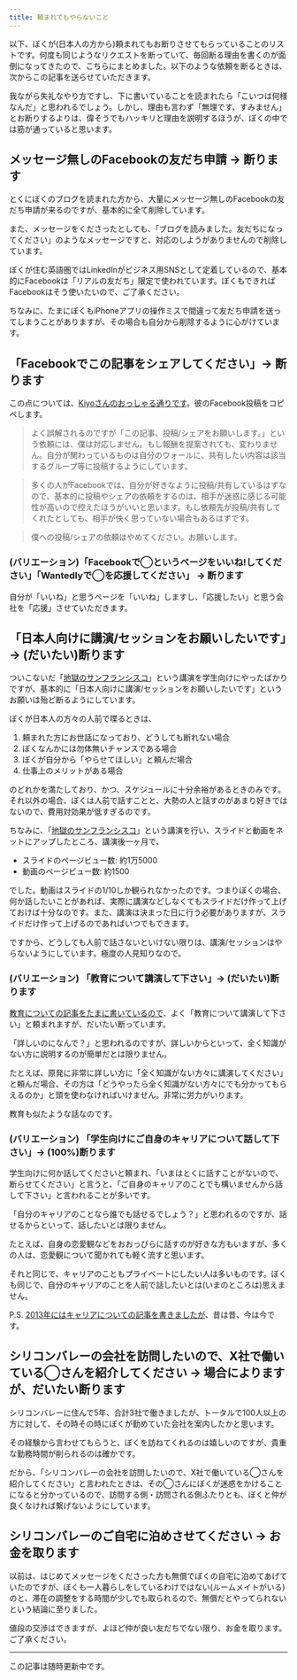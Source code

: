 ```yaml
---
title: 頼まれてもやらないこと
---
```


以下、ぼくが(日本人の方から)頼まれてもお断りさせてもらっていることのリストです。何度も同じようなリクエストを断っていて、毎回断る理由を書くのが面倒になってきたので、こちらにまとめました。以下のような依頼を断るときは、次からこの記事を送らせていただきます。

我ながら失礼なやり方ですし、下に書いていることを読まれたら「こいつは何様なんだ」と思われるでしょう。しかし、理由も言わず「無理です、すみません」とお断りするよりは、偉そうでもハッキリと理由を説明するほうが、ぼくの中では筋が通っていると思います。

## メッセージ無しのFacebookの友だち申請 → 断ります

とくにぼくのブログを読まれた方から、大量にメッセージ無しのFacebookの友だち申請が来るのですが、基本的に全て削除しています。

また、メッセージをくださったとしても、「ブログを読みました。友だちになってください」のようなメッセージですと、対応のしようがありませんので削除しています。

ぼくが住む英語圏ではLinkedInがビジネス用SNSとして定着しているので、基本的にFacebookは「リアルの友だち」限定で使われています。ぼくもできればFacebookはそう使いたいので、ご了承ください。

ちなみに、たまにぼくもiPhoneアプリの操作ミスで間違って友だち申請を送ってしまうことがありますが、その場合も自分から削除するように心がけています。

## 「Facebookでこの記事をシェアしてください」→ 断ります

この点については、[Kiyoさんのおっしゃる通りです](http://chibicode.com/assets/images/things-i-wont-do/kiyo.png)。彼のFacebook投稿をコピペします。

> よく誤解されるのですが「この記事、投稿/シェアをお願いします。」という依頼には、僕は対応しません。もし報酬を提案されても、変わりません。自分が関わっているものは自分のウォールに、共有したい内容は該当するグループ等に投稿するようにしています。

> 多くの人がFacebookでは、自分が好きなように投稿/共有しているはずなので、基本的に投稿やシェアの依頼をするのは、相手が迷惑に感じる可能性が高いので控えたほうがいいと思います。もし依頼先が投稿/共有してくれたとしても、相手が快く思っていない場合もあるはずです。

> 僕への投稿/シェアの依頼はやめてください。お願いします。

### (バリエーション)「Facebookで◯というページをいいね!してください」「Wantedlyで◯を応援してください」 → 断ります

自分が「いいね」と思うページを「いいね」しますし、「応援したい」と思う会社を「応援」させていただきます。

## 「日本人向けに講演/セッションをお願いしたいです」→ (だいたい)断ります

ついこないだ「[地獄のサンフランシスコ](http://chibicode.com/sf-hell/)」という講演を学生向けにやったばかりですが、基本的に「日本人向けに講演/セッションをお願いしたいです」というお願いは殆ど断るようにしています。

ぼくが日本人の方々の人前で喋るときは、

1. 頼まれた方にお世話になっており、どうしても断れない場合
2. ぼくなんかには勿体無いチャンスである場合
3. ぼくが自分から「やらせてほしい」と頼んだ場合
4. 仕事上のメリットがある場合

のどれかを満たしており、かつ、スケジュールに十分余裕があるときのみです。それ以外の場合、ぼくは人前で話すことと、大勢の人と話すのがあまり好きではないので、費用対効果が低すぎるのです。

ちなみに、「[地獄のサンフランシスコ](http://chibicode.com/sf-hell/)」という講演を行い、スライドと動画をネットにアップしたところ、講演後一ヶ月で、

- スライドのページビュー数: 約1万5000
- 動画のページビュー数: 約1500

でした。動画はスライドの1/10しか観られなかったのです。つまりぼくの場合、何か話したいことがあれば、実際に講演などしなくてもスライドだけ作って上げておけば十分なのです。また、講演は決まった日に行う必要がありますが、スライドだけ作って上げるのであればいつでもできます。

ですから、どうしても人前で話さないといけない限りは、講演/セッションはやらないようにしています。極度の人見知りなので。

### (バリエーション) 「教育について講演して下さい」→ (だいたい)断ります

[教育についての記事をたまに書いているので](http://chibicode.com/yomikaki-soroban-monogatari/)、よく「教育について講演して下さい」と頼まれますが、だいたい断っています。

「詳しいのになんで？」と思われるのですが、詳しいからといって、全く知識がない方に説明するのが簡単だとは限りません。

たとえば、原発に非常に詳しい方に「全く知識がない方々に講演してください」と頼んだ場合、その方は「どうやったら全く知識がない方々にでも分かってもらえるのか」と頭を使わなければいけません。非常に労力がいります。

教育も似たような話なのです。

### (バリエーション) 「学生向けにご自身のキャリアについて話して下さい」→ (100%)断ります

学生向けに何か話してくださいと頼まれ、「いまはとくに話すことがないので、断らせてください」と言うと、「ご自身のキャリアのことでも構いませんから話して下さい」と言われることが多いです。

「自分のキャリアのことなら誰でも話せるでしょう？」と思われるのですが、話せるからといって、話したいとは限りません。

たとえば、自身の恋愛観などをおおっぴらに話すのが好きな方もいますが、多くの人は、恋愛観について聞かれても軽く流すと思います。

それと同じで、キャリアのこともプライベートにしたい人は多いものです。ぼくも同じで、自分のキャリアのことを人前で話したいとは(いまのところは)思えません。

P.S. [2013年にはキャリアについての記事を書きましたが](http://engineer.typemag.jp/article/shusaku-uesugi-5)、昔は昔、今は今です。

## シリコンバレーの会社を訪問したいので、X社で働いている◯さんを紹介してください → 場合によりますが、だいたい断ります

シリコンバレーに住んで5年、合計3社で働きましたが、トータルで100人以上の方に対して、その時その時にぼくが勤めていた会社を案内したかと思います。

その経験から言わせてもらうと、ぼくを訪ねてくれるのは嬉しいのですが、貴重な勤務時間が削られるのは確かです。

だから、「シリコンバレーの会社を訪問したいので、X社で働いている◯さんを紹介してください」と言われたときは、その◯さんにぼくが迷惑をかけることになると分かっているので、訪問する側・訪問される側ふたりとも、ぼくと仲が良くなければ繋げないようにしています。

## シリコンバレーのご自宅に泊めさせてください → お金を取ります

以前は、はじめてメッセージをくださった方も無償でぼくの自宅に泊めてあげていたのですが、ぼくも一人暮らしをしているわけではない(ルームメイトがいる)のと、滞在の調整をする時間が少しでも取られるので、無償だとやってられないという結論に至りました。

値段の交渉はできますが、よほど仲が良い友だちでない限り、お金を取ります。ご了承ください。

---

この記事は随時更新中です。
